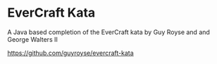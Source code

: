 # EverCraft Kata
A Java based completion of the EverCraft kata by Guy Royse and and George Walters II
 
https://github.com/guyroyse/evercraft-kata